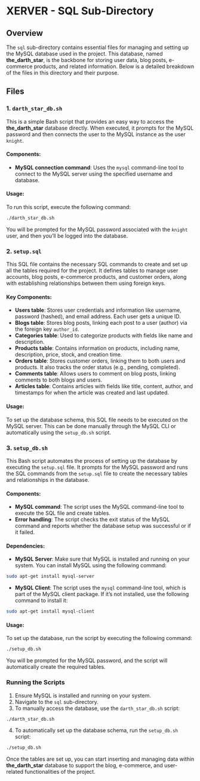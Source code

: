 # XERVER - SQL Sub-Directory

## Overview
The `sql` sub-directory contains essential files for managing and setting up the MySQL database used in the project. This database, named **the_darth_star**, is the backbone for storing user data, blog posts, e-commerce products, and related information. Below is a detailed breakdown of the files in this directory and their purpose.

## Files

### 1. `darth_star_db.sh`
This is a simple Bash script that provides an easy way to access the **the_darth_star** database directly. When executed, it prompts for the MySQL password and then connects the user to the MySQL instance as the user `knight`. 

#### Components:
- **MySQL connection command**: Uses the `mysql` command-line tool to connect to the MySQL server using the specified username and database.

#### Usage:
To run this script, execute the following command:
```bash
./darth_star_db.sh
```
You will be prompted for the MySQL password associated with the `knight` user, and then you’ll be logged into the database.

### 2. `setup.sql`
This SQL file contains the necessary SQL commands to create and set up all the tables required for the project. It defines tables to manage user accounts, blog posts, e-commerce products, and customer orders, along with establishing relationships between them using foreign keys.

#### Key Components:
- **Users table**: Stores user credentials and information like username, password (hashed), and email address. Each user gets a unique ID.
- **Blogs table**: Stores blog posts, linking each post to a user (author) via the foreign key `author_id`.
- **Categories table**: Used to categorize products with fields like name and description.
- **Products table**: Contains information on products, including name, description, price, stock, and creation time.
- **Orders table**: Stores customer orders, linking them to both users and products. It also tracks the order status (e.g., pending, completed).
- **Comments table**: Allows users to comment on blog posts, linking comments to both blogs and users.
- **Articles table**: Contains articles with fields like title, content, author, and timestamps for when the article was created and last updated.

#### Usage:
To set up the database schema, this SQL file needs to be executed on the MySQL server. This can be done manually through the MySQL CLI or automatically using the `setup_db.sh` script.

### 3. `setup_db.sh`
This Bash script automates the process of setting up the database by executing the `setup.sql` file. It prompts for the MySQL password and runs the SQL commands from the `setup.sql` file to create the necessary tables and relationships in the database.

#### Components:
- **MySQL command**: The script uses the MySQL command-line tool to execute the SQL file and create tables.
- **Error handling**: The script checks the exit status of the MySQL command and reports whether the database setup was successful or if it failed.

#### Dependencies:
- **MySQL Server**: Make sure that MySQL is installed and running on your system. You can install MySQL using the following command:
```bash
sudo apt-get install mysql-server
```
- **MySQL Client**: The script uses the `mysql` command-line tool, which is part of the MySQL client package. If it’s not installed, use the following command to install it:
```bash
sudo apt-get install mysql-client
```

#### Usage:
To set up the database, run the script by executing the following command:
```bash
./setup_db.sh
```
You will be prompted for the MySQL password, and the script will automatically create the required tables.

### Running the Scripts
1. Ensure MySQL is installed and running on your system.
2. Navigate to the `sql` sub-directory.
3. To manually access the database, use the `darth_star_db.sh` script:
```bash
./darth_star_db.sh
```
4. To automatically set up the database schema, run the `setup_db.sh` script:
```bash
./setup_db.sh
```

Once the tables are set up, you can start inserting and managing data within **the_darth_star** database to support the blog, e-commerce, and user-related functionalities of the project.